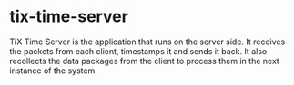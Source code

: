# tix-time-server
TiX Time Server is the application that runs on the server side. It receives the packets from each client, timestamps it
and sends it back. It also recollects the data packages from the client to process them in the next instance of the
system.
